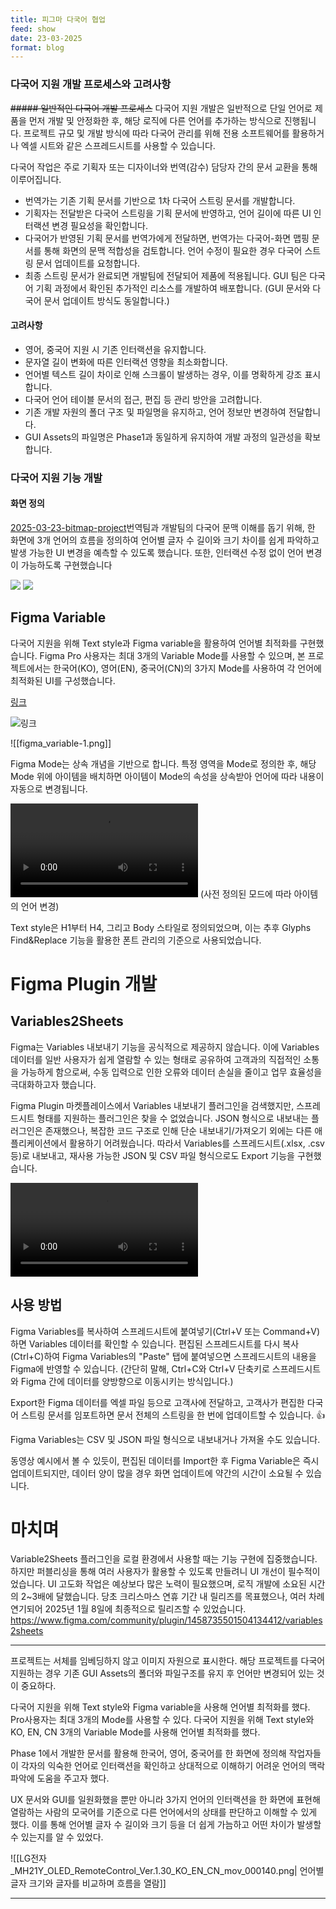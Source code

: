 ```yaml
---
title: 피그마 다국어 협업
feed: show
date: 23-03-2025
format: blog
---
```


### 다국어 지원 개발 프로세스와 고려사항
~~##### 일반적인 다국어 개발 프로세스~~
다국어 지원 개발은 일반적으로 단일 언어로 제품을 먼저 개발 및 안정화한 후, 해당 로직에 다른 언어를 추가하는 방식으로 진행됩니다. 프로젝트 규모 및 개발 방식에 따라 다국어 관리를 위해 전용 소프트웨어를 활용하거나 엑셀 시트와 같은 스프레드시트를 사용할 수 있습니다.

다국어 작업은 주로 기획자 또는 디자이너와 번역(감수) 담당자 간의 문서 교환을 통해 이루어집니다.
- 번역가는 기존 기획 문서를 기반으로 1차 다국어 스트링 문서를 개발합니다.
- 기획자는 전달받은 다국어 스트링을 기획 문서에 반영하고, 언어 길이에 따른 UI 인터랙션 변경 필요성을 확인합니다.
- 다국어가 반영된 기획 문서를 번역가에게 전달하면, 번역가는 다국어-화면 맵핑 문서를 통해 화면의 문맥 적합성을 검토합니다. 언어 수정이 필요한 경우 다국어 스트링 문서 업데이트를 요청합니다.
- 최종 스트링 문서가 완료되면 개발팀에 전달되어 제품에 적용됩니다. GUI 팀은 다국어 기획 과정에서 확인된 추가적인 리소스를 개발하여 배포합니다. (GUI 문서와 다국어 문서 업데이트 방식도 동일합니다.)

#### 고려사항
- 영어, 중국어 지원 시 기존 인터랙션을 유지합니다.
- 문자열 길이 변화에 따른 인터랙션 영향을 최소화합니다.
- 언어별 텍스트 길이 차이로 인해 스크롤이 발생하는 경우, 이를 명확하게 강조 표시합니다.
- 다국어 언어 테이블 문서의 접근, 편집 등 관리 방안을 고려합니다.
- 기존 개발 자원의 폴더 구조 및 파일명을 유지하고, 언어 정보만 변경하여 전달합니다.
- GUI Assets의 파일명은 Phase1과 동일하게 유지하여 개발 과정의 일관성을 확보합니다.

### 다국어 지원 기능 개발
#### 화면 정의

[2025-03-23-bitmap-project](_posts/2025-03-23-bitmap-project.md)번역팀과 개발팀의 다국어 문맥 이해를 돕기 위해, 한 화면에 3개 언어의 흐름을 정의하여 언어별 글자 수 길이와 크기 차이를 쉽게 파악하고 발생 가능한 UI 변경을 예측할 수 있도록 했습니다. 또한, 인터랙션 수정 없이 언어 변경이 가능하도록 구현했습니다

![](/assets/img/Screen_Flow_1-1.png)
![](/assets/img/Screen_Flow_2-2.png)



## Figma Variable

다국어 지원을 위해 Text style과 Figma variable을 활용하여 언어별 최적화를 구현했습니다. Figma Pro 사용자는 최대 3개의 Variable Mode를 사용할 수 있으며, 본 프로젝트에서는 한국어(KO), 영어(EN), 중국어(CN)의 3가지 Mode를 사용하여 각 언어에 최적화된 UI를 구성했습니다.

[링크](https://help.figma.com/hc/en-us/articles/15145852043927-Create-and-manage-variables)

![링크](/assets/img/Help_Center_000002.png)

![[figma_variable-1.png]]

Figma Mode는 상속 개념을 기반으로 합니다. 특정 영역을 Mode로 정의한 후, 해당 Mode 위에 아이템을 배치하면 아이템이 Mode의 속성을 상속받아 언어에 따라 내용이 자동으로 변경됩니다.

![](/assets/img/LG전자_MH21Y_OLED_RemoteControl_Ver.1.30_KO_EN_CN_000119%201.mp4)
(사전 정의된 모드에 따라 아이템의 언어 변경)

Text style은 H1부터 H4, 그리고 Body 스타일로 정의되었으며, 이는 추후 Glyphs Find&Replace 기능을 활용한 폰트 관리의 기준으로 사용되었습니다.

# Figma Plugin 개발
## Variables2Sheets

Figma는 Variables 내보내기 기능을 공식적으로 제공하지 않습니다. 이에 Variables 데이터를 일반 사용자가 쉽게 열람할 수 있는 형태로 공유하여 고객과의 직접적인 소통을 가능하게 함으로써, 수동 입력으로 인한 오류와 데이터 손실을 줄이고 업무 효율성을 극대화하고자 했습니다.

Figma Plugin 마켓플레이스에서 Variables 내보내기 플러그인을 검색했지만, 스프레드시트 형태를 지원하는 플러그인은 찾을 수 없었습니다. JSON 형식으로 내보내는 플러그인은 존재했으나, 복잡한 코드 구조로 인해 단순 내보내기/가져오기 외에는 다른 애플리케이션에서 활용하기 어려웠습니다. 따라서 Variables를 스프레드시트(.xlsx, .csv 등)로 내보내고, 재사용 가능한 JSON 및 CSV 파일 형식으로도 Export 기능을 구현했습니다.

![](/assets/img/LG전자_MH21Y_OLED_RemoteControl_Ver.1.30_KO_EN_CN_mov_000136-converted.mp4)

## 사용 방법

Figma Variables를 복사하여 스프레드시트에 붙여넣기(Ctrl+V 또는 Command+V)하면 Variables 데이터를 확인할 수 있습니다. 편집된 스프레드시트를 다시 복사(Ctrl+C)하여 Figma Variables의 "Paste" 탭에 붙여넣으면 스프레드시트의 내용을 Figma에 반영할 수 있습니다. (간단히 말해, Ctrl+C와 Ctrl+V 단축키로 스프레드시트와 Figma 간에 데이터를 양방향으로 이동시키는 방식입니다.)

Export한 Figma 데이터를 엑셀 파일 등으로 고객사에 전달하고, 고객사가 편집한 다국어 스트링 문서를 임포트하면 문서 전체의 스트링을 한 번에 업데이트할 수 있습니다. 👍

Figma Variables는 CSV 및 JSON 파일 형식으로 내보내거나 가져올 수도 있습니다.

동영상 예시에서 볼 수 있듯이, 편집된 데이터를 Import한 후 Figma Variable은 즉시 업데이트되지만, 데이터 양이 많을 경우 화면 업데이트에 약간의 시간이 소요될 수 있습니다.

# 마치며
Variable2Sheets 플러그인을 로컬 환경에서 사용할 때는 기능 구현에 집중했습니다. 하지만 퍼블리싱을 통해 여러 사용자가 활용할 수 있도록 만들려니 UI 개선이 필수적이었습니다. UI 고도화 작업은 예상보다 많은 노력이 필요했으며, 로직 개발에 소요된 시간의 2~3배에 달했습니다. 당초 크리스마스 연휴 기간 내 릴리즈를 목표했으나, 여러 차례 연기되어 2025년 1월 8일에 최종적으로 릴리즈할 수 있었습니다.
https://www.figma.com/community/plugin/1458735501504134412/variables2sheets





-----

프로젝트는 서체를 임베딩하지 않고 이미지 자원으로 표시한다. 해당 프로젝트를 다국어 지원하는 경우 기존 GUI Assets의 폴더와 파일구조를 유지 후 언어만 변경되어 있는 것이 중요하다. 



다국어 지원을 위해 Text style와 Figma variable을 사용해 언어별 최적화를 했다.  Pro사용자는 최대 3개의 Mode를 사용할 수 있다. 다국어 지원을 위해 Text style와 KO, EN, CN 3개의 Variable Mode를 사용해 언어별 최적화를 했다.


Phase 1에서 개발한 문서를 활용해 한국어, 영어, 중국어를 한 화면에 정의해 작업자들이 각자의 익숙한 언어로 인터랙션을 확인하고 상대적으로 이해하기 어려운 언어의 맥락 파악에 도움을 주고자 했다.

UX 문서와 GUI를 일원화했을 뿐만 아니라 3가지 언어의 인터랙션을 한 화면에 표현해 열람하는 사람의 모국어를 기준으로 다른 언어에서의 상태를 판단하고 이해할 수 있게 했다. 이를 통해 언어별 글자 수 길이와 크기 등을 더 쉽게 가늠하고 어떤 차이가 발생할 수 있는지를 알 수 있었다.

![[LG전자_MH21Y_OLED_RemoteControl_Ver.1.30_KO_EN_CN_mov_000140.png| 언어별 글자 크기와 글자를 비교하며 흐름을 열람]]



--------